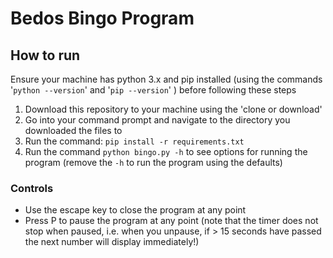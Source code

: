 # Bedos Bingo Program

## How to run
Ensure your machine has python 3.x and pip installed (using the commands '`python --version`' and '`pip --version`' ) before following these steps

1. Download this repository to your machine using the 'clone or download'
2. Go into your command prompt and navigate to the directory you downloaded the files to
3. Run the command: `pip install -r requirements.txt`
4. Run the command `python bingo.py -h` to see options for running the program (remove the `-h` to run the program using the defaults)

### Controls
-  Use the escape key to close the program at any point
-  Press P to pause the program at any point (note that the timer does not stop when paused, i.e. when you unpause, if > 15 seconds have passed the next number will display immediately!)
